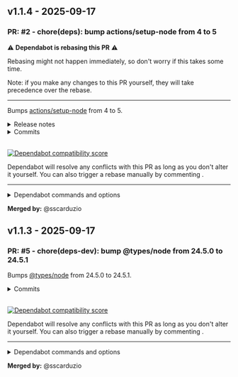 ## v1.1.4 - 2025-09-17

### PR: #2 - chore(deps): bump actions/setup-node from 4 to 5

[//]: # (dependabot-start)
⚠️  **Dependabot is rebasing this PR** ⚠️ 

Rebasing might not happen immediately, so don't worry if this takes some time.

Note: if you make any changes to this PR yourself, they will take precedence over the rebase.

---

[//]: # (dependabot-end)

Bumps [actions/setup-node](https://github.com/actions/setup-node) from 4 to 5.
<details>
<summary>Release notes</summary>
<p><em>Sourced from <a href="https://github.com/actions/setup-node/releases">actions/setup-node's releases</a>.</em></p>
<blockquote>
<h2>v5.0.0</h2>
<h2>What's Changed</h2>
<h3>Breaking Changes</h3>
<ul>
<li>Enhance caching in setup-node with automatic package manager detection by <a href="https://github.com/priya-kinthali"><code>@​priya-kinthali</code></a> in <a href="https://redirect.github.com/actions/setup-node/pull/1348">actions/setup-node#1348</a></li>
</ul>
<p>This update, introduces automatic caching when a valid <code>packageManager</code> field is present in your <code>package.json</code>. This aims to improve workflow performance and make dependency management more seamless.
To disable this automatic caching, set <code>package-manager-cache: false</code></p>
<pre lang="yaml"><code>steps:
- uses: actions/checkout@v5
- uses: actions/setup-node@v5
  with:
    package-manager-cache: false
</code></pre>
<ul>
<li>Upgrade action to use node24 by <a href="https://github.com/salmanmkc"><code>@​salmanmkc</code></a> in <a href="https://redirect.github.com/actions/setup-node/pull/1325">actions/setup-node#1325</a></li>
</ul>
<p>Make sure your runner is on version v2.327.1 or later to ensure compatibility with this release. <a href="https://github.com/actions/runner/releases/tag/v2.327.1">See Release Notes</a></p>
<h3>Dependency Upgrades</h3>
<ul>
<li>Upgrade <code>@​octokit/request-error</code> and <code>@​actions/github</code> by <a href="https://github.com/dependabot"><code>@​dependabot</code></a>[bot] in <a href="https://redirect.github.com/actions/setup-node/pull/1227">actions/setup-node#1227</a></li>
<li>Upgrade uuid from 9.0.1 to 11.1.0 by <a href="https://github.com/dependabot"><code>@​dependabot</code></a>[bot] in <a href="https://redirect.github.com/actions/setup-node/pull/1273">actions/setup-node#1273</a></li>
<li>Upgrade undici from 5.28.5 to 5.29.0 by <a href="https://github.com/dependabot"><code>@​dependabot</code></a>[bot] in <a href="https://redirect.github.com/actions/setup-node/pull/1295">actions/setup-node#1295</a></li>
<li>Upgrade form-data to bring in fix for critical vulnerability by <a href="https://github.com/gowridurgad"><code>@​gowridurgad</code></a> in <a href="https://redirect.github.com/actions/setup-node/pull/1332">actions/setup-node#1332</a></li>
<li>Upgrade actions/checkout from 4 to 5 by <a href="https://github.com/dependabot"><code>@​dependabot</code></a>[bot] in <a href="https://redirect.github.com/actions/setup-node/pull/1345">actions/setup-node#1345</a></li>
</ul>
<h2>New Contributors</h2>
<ul>
<li><a href="https://github.com/priya-kinthali"><code>@​priya-kinthali</code></a> made their first contribution in <a href="https://redirect.github.com/actions/setup-node/pull/1348">actions/setup-node#1348</a></li>
<li><a href="https://github.com/salmanmkc"><code>@​salmanmkc</code></a> made their first contribution in <a href="https://redirect.github.com/actions/setup-node/pull/1325">actions/setup-node#1325</a></li>
</ul>
<p><strong>Full Changelog</strong>: <a href="https://github.com/actions/setup-node/compare/v4...v5.0.0">https://github.com/actions/setup-node/compare/v4...v5.0.0</a></p>
<h2>v4.4.0</h2>
<h2>What's Changed</h2>
<h3>Bug fixes:</h3>
<ul>
<li>Make eslint-compact matcher compatible with Stylelint by <a href="https://github.com/FloEdelmann"><code>@​FloEdelmann</code></a> in <a href="https://redirect.github.com/actions/setup-node/pull/98">actions/setup-node#98</a></li>
<li>Add support for indented eslint output by <a href="https://github.com/fregante"><code>@​fregante</code></a> in <a href="https://redirect.github.com/actions/setup-node/pull/1245">actions/setup-node#1245</a></li>
</ul>
<h3>Enhancement:</h3>
<ul>
<li>Support private mirrors by <a href="https://github.com/marco-ippolito"><code>@​marco-ippolito</code></a> in <a href="https://redirect.github.com/actions/setup-node/pull/1240">actions/setup-node#1240</a></li>
</ul>
<h3>Dependency update:</h3>
<ul>
<li>Upgrade <code>@​action/cache</code> from 4.0.2 to 4.0.3 by <a href="https://github.com/aparnajyothi-y"><code>@​aparnajyothi-y</code></a> in <a href="https://redirect.github.com/actions/setup-node/pull/1262">actions/setup-node#1262</a></li>
</ul>
<h2>New Contributors</h2>
<ul>
<li><a href="https://github.com/FloEdelmann"><code>@​FloEdelmann</code></a> made their first contribution in <a href="https://redirect.github.com/actions/setup-node/pull/98">actions/setup-node#98</a></li>
<li><a href="https://github.com/fregante"><code>@​fregante</code></a> made their first contribution in <a href="https://redirect.github.com/actions/setup-node/pull/1245">actions/setup-node#1245</a></li>
<li><a href="https://github.com/marco-ippolito"><code>@​marco-ippolito</code></a> made their first contribution in <a href="https://redirect.github.com/actions/setup-node/pull/1240">actions/setup-node#1240</a></li>
</ul>
<p><strong>Full Changelog</strong>: <a href="https://github.com/actions/setup-node/compare/v4...v4.4.0">https://github.com/actions/setup-node/compare/v4...v4.4.0</a></p>
<!-- raw HTML omitted -->
</blockquote>
<p>... (truncated)</p>
</details>
<details>
<summary>Commits</summary>
<ul>
<li><a href="https://github.com/actions/setup-node/commit/a0853c24544627f65ddf259abe73b1d18a591444"><code>a0853c2</code></a> Bump actions/checkout from 4 to 5 (<a href="https://redirect.github.com/actions/setup-node/issues/1345">#1345</a>)</li>
<li><a href="https://github.com/actions/setup-node/commit/b7234cc9fe124f0f4932554b4e5284543083ae7b"><code>b7234cc</code></a> Upgrade action to use node24 (<a href="https://redirect.github.com/actions/setup-node/issues/1325">#1325</a>)</li>
<li><a href="https://github.com/actions/setup-node/commit/d7a11313b581b306c961b506cfc8971208bb03f6"><code>d7a1131</code></a> Enhance caching in setup-node with automatic package manager detection (<a href="https://redirect.github.com/actions/setup-node/issues/1348">#1348</a>)</li>
<li><a href="https://github.com/actions/setup-node/commit/5e2628c959b9ade56971c0afcebbe5332d44b398"><code>5e2628c</code></a> Bumps form-data (<a href="https://redirect.github.com/actions/setup-node/issues/1332">#1332</a>)</li>
<li><a href="https://github.com/actions/setup-node/commit/65beceff8e91358525397bdce9103d999507ab03"><code>65becef</code></a> Bump undici from 5.28.5 to 5.29.0 (<a href="https://redirect.github.com/actions/setup-node/issues/1295">#1295</a>)</li>
<li><a href="https://github.com/actions/setup-node/commit/7e24a656e1c7a0d6f3eaef8d8e84ae379a5b035b"><code>7e24a65</code></a> Bump uuid from 9.0.1 to 11.1.0 (<a href="https://redirect.github.com/actions/setup-node/issues/1273">#1273</a>)</li>
<li><a href="https://github.com/actions/setup-node/commit/08f58d1471bff7f3a07d167b4ad7df25d5fcfcb6"><code>08f58d1</code></a> Bump <code>@​octokit/request-error</code> and <code>@​actions/github</code> (<a href="https://redirect.github.com/actions/setup-node/issues/1227">#1227</a>)</li>
<li>See full diff in <a href="https://github.com/actions/setup-node/compare/v4...v5">compare view</a></li>
</ul>
</details>
<br />


[![Dependabot compatibility score](https://dependabot-badges.githubapp.com/badges/compatibility_score?dependency-name=actions/setup-node&package-manager=github_actions&previous-version=4&new-version=5)](https://docs.github.com/en/github/managing-security-vulnerabilities/about-dependabot-security-updates#about-compatibility-scores)

Dependabot will resolve any conflicts with this PR as long as you don't alter it yourself. You can also trigger a rebase manually by commenting .

[//]: # (dependabot-automerge-start)
[//]: # (dependabot-automerge-end)

---

<details>
<summary>Dependabot commands and options</summary>
<br />

You can trigger Dependabot actions by commenting on this PR:
-  will rebase this PR
-  will recreate this PR, overwriting any edits that have been made to it
-  will merge this PR after your CI passes on it
-  will squash and merge this PR after your CI passes on it
-  will cancel a previously requested merge and block automerging
-  will reopen this PR if it is closed
-  will close this PR and stop Dependabot recreating it. You can achieve the same result by closing it manually
-  will show all of the ignore conditions of the specified dependency
-  will close this PR and stop Dependabot creating any more for this major version (unless you reopen the PR or upgrade to it yourself)
-  will close this PR and stop Dependabot creating any more for this minor version (unless you reopen the PR or upgrade to it yourself)
-  will close this PR and stop Dependabot creating any more for this dependency (unless you reopen the PR or upgrade to it yourself)


</details>

**Merged by:** @sscarduzio

## v1.1.3 - 2025-09-17

### PR: #5 - chore(deps-dev): bump @types/node from 24.5.0 to 24.5.1

Bumps [@types/node](https://github.com/DefinitelyTyped/DefinitelyTyped/tree/HEAD/types/node) from 24.5.0 to 24.5.1.
<details>
<summary>Commits</summary>
<ul>
<li>See full diff in <a href="https://github.com/DefinitelyTyped/DefinitelyTyped/commits/HEAD/types/node">compare view</a></li>
</ul>
</details>
<br />


[![Dependabot compatibility score](https://dependabot-badges.githubapp.com/badges/compatibility_score?dependency-name=@types/node&package-manager=npm_and_yarn&previous-version=24.5.0&new-version=24.5.1)](https://docs.github.com/en/github/managing-security-vulnerabilities/about-dependabot-security-updates#about-compatibility-scores)

Dependabot will resolve any conflicts with this PR as long as you don't alter it yourself. You can also trigger a rebase manually by commenting .

[//]: # (dependabot-automerge-start)
[//]: # (dependabot-automerge-end)

---

<details>
<summary>Dependabot commands and options</summary>
<br />

You can trigger Dependabot actions by commenting on this PR:
-  will rebase this PR
-  will recreate this PR, overwriting any edits that have been made to it
-  will merge this PR after your CI passes on it
-  will squash and merge this PR after your CI passes on it
-  will cancel a previously requested merge and block automerging
-  will reopen this PR if it is closed
-  will close this PR and stop Dependabot recreating it. You can achieve the same result by closing it manually
-  will show all of the ignore conditions of the specified dependency
-  will close this PR and stop Dependabot creating any more for this major version (unless you reopen the PR or upgrade to it yourself)
-  will close this PR and stop Dependabot creating any more for this minor version (unless you reopen the PR or upgrade to it yourself)
-  will close this PR and stop Dependabot creating any more for this dependency (unless you reopen the PR or upgrade to it yourself)


</details>

**Merged by:** @sscarduzio


